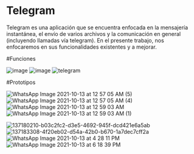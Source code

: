 # Telegram
Telegram es una aplicación que se encuentra enfocada en la mensajería instantánea, el envío de varios archivos y la comunicación en general (incluyendo llamadas vía telegram).
En el presente trabajo, nos enfocaremos en sus funcionalidades existentes y a mejorar.

#Funciones

![image](https://user-images.githubusercontent.com/77464776/137080247-f1a553f4-e087-4c3d-890c-3514451111c8.png)
![image](https://user-images.githubusercontent.com/77464776/137216647-ca6e34bd-91bb-4811-b145-65bc257fb503.png)
![telegram](https://user-images.githubusercontent.com/92422984/137209236-47464f04-bc1e-4361-b38a-0ca2394658fc.PNG)

#Prototipos

![WhatsApp Image 2021-10-13 at 12 57 05 AM (5)](https://user-images.githubusercontent.com/77464776/137080278-a0a67aac-5474-4931-a565-a93f5f8056b0.jpeg)
![WhatsApp Image 2021-10-13 at 12 57 05 AM (4)](https://user-images.githubusercontent.com/77464776/137080282-126183a1-9356-46e3-8ea0-3029fdb9657e.jpeg)
![WhatsApp Image 2021-10-13 at 12 59 03 AM](https://user-images.githubusercontent.com/77464776/137080292-904e3cd9-2d20-402b-9161-396783c3d5b7.jpeg)
![WhatsApp Image 2021-10-13 at 12 59 03 AM (1)](https://user-images.githubusercontent.com/77464776/137080305-67eacb42-b5b3-4f9b-aad0-34b45af05775.jpeg)

![137180210-b03c2fc2-d3e5-4692-945f-dcd421e6a5ab](https://user-images.githubusercontent.com/77464776/137215895-6a4d1554-5ffc-4d4d-a29f-1cd58c0e6353.png)
![137183308-4f20eb02-d54a-42b0-b670-1a7dec7cff2a](https://user-images.githubusercontent.com/77464776/137215911-1962ec68-6464-4782-b43a-29a9d2564c74.png)
![WhatsApp Image 2021-10-13 at 4 28 11 PM](https://user-images.githubusercontent.com/77464776/137215933-1c8bf7f1-a57b-4806-8ae5-157454298072.jpeg)
![WhatsApp Image 2021-10-13 at 6 18 39 PM](https://user-images.githubusercontent.com/92422984/137228612-56c96726-32ff-4d46-8da4-53a08f490f33.jpeg)

